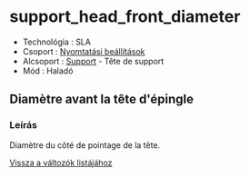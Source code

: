 # support\_head\_front\_diameter

* Technológia : SLA
* Csoport : [Nyomtatási beállítások](../sla_printer/sla_parameters.md)
* Alcsoport : [Support](../../beallitasok/print_settings.md#support) - Tête de support
* Mód : Haladó 

## Diamètre avant la tête d'épingle

### Leírás

Diamètre du côté de pointage de la tête.

[Vissza a változók listájához](../../variable_list)

